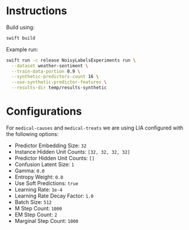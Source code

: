 # Instructions

Build using:

```bash
swift build
```

Example run:

```bash
swift run -c release NoisyLabelsExperiments run \
  --dataset weather-sentiment \
  --train-data-portion 0.9 \
  --synthetic-predictors-count 16 \
  --use-synthetic-predictor-features \
  --results-dir temp/results-synthetic
```

# Configurations

For `medical-causes` and `medical-treats` we are using LIA
configured with the following options:

- Predictor Embedding Size: `32`
- Instance Hidden Unit Counts: `[32, 32, 32, 32]`
- Predictor Hidden Unit Counts: `[]`
- Confusion Latent Size: `1`
- Gamma: `0.0`
- Entropy Weight: `0.0`
- Use Soft Predictions: `true`
- Learning Rate: `1e-4`
- Learning Rate Decay Factor: `1.0`
- Batch Size: `512`
- M Step Count: `1000`
- EM Step Count: `2`
- Marginal Step Count: `1000`
